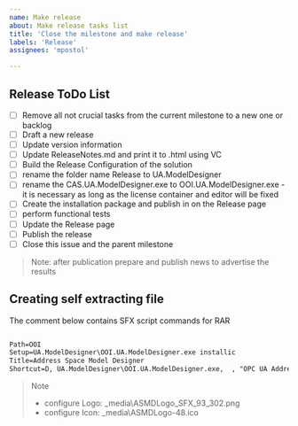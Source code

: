 ```yaml
---
name: Make release
about: Make release tasks list
title: 'Close the milestone and make release'
labels: 'Release'
assignees: 'mpostol'

---
```


## Release ToDo List

- [ ] Remove all not crucial tasks from the current milestone to a new one or backlog
- [ ] Draft a new release
- [ ] Update version information
- [ ] Update ReleaseNotes.md and print it to .html using VC
- [ ] Build the Release Configuration of the solution
- [ ] rename the folder name Release to UA.ModelDesigner
- [ ] rename the CAS.UA.ModelDesigner.exe to OOI.UA.ModelDesigner.exe  - it is necessary as long as the license container and editor will be fixed
- [ ] Create the installation package and publish in on the Release page
- [ ] perform functional tests
- [ ] Update the Release page
- [ ] Publish the release
- [ ] Close this issue and the parent milestone

> Note: after publication prepare and publish news to advertise the results

## Creating self extracting file

The comment below contains SFX script commands for RAR

```txt

Path=OOI
Setup=UA.ModelDesigner\OOI.UA.ModelDesigner.exe installic
Title=Address Space Model Designer
Shortcut=D, UA.ModelDesigner\OOI.UA.ModelDesigner.exe,  , "OPC UA Address Space Model Designer", asmd, UA.ModelDesigner\OPC_UA_ASMD_48.ico

```

> Note
>
> - configure Logo: _media\ASMDLogo_SFX_93_302.png
> - configure Icon: _media\ASMDLogo-48.ico
